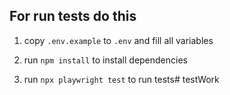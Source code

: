 ## For run tests do this

1. copy `.env.example` to `.env` and fill all variables

2. run `npm install` to install dependencies

3. run `npx playwright test` to run tests# testWork
